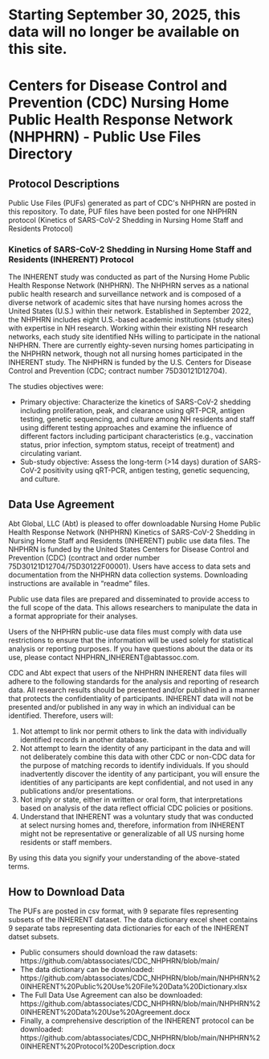 <h1>Starting September 30, 2025, this data will no longer be available on this site. </h1>

<h1>Centers for Disease Control and Prevention (CDC) Nursing Home Public Health Response Network (NHPHRN) - Public Use Files Directory</h1>
                                                                                      
<h2>Protocol Descriptions</h2>
Public Use Files (PUFs) generated as part of CDC's NHPHRN are posted in this repository.  To date, PUF files have been posted for one NHPHRN protocol (Kinetics of SARS-CoV-2 Shedding in Nursing Home Staff and Residents Protocol)


<h3>Kinetics of SARS-CoV-2 Shedding in Nursing Home Staff and Residents (INHERENT) Protocol</h3>

<p>The INHERENT study was conducted as part of the Nursing Home Public Health Response Network (NHPHRN). The NHPHRN serves as a national public health research and surveillance network and is composed of a diverse network of academic sites that have nursing homes across the United States (U.S.) within their network. Established in September 2022, the NHPHRN includes eight U.S.-based academic institutions (study sites) with expertise in NH research. Working within their existing NH research networks, each study site identified NHs willing to participate in the national NHPHRN. There are currently eighty-seven nursing homes participating in the NHPHRN network, though not all nursing homes participated in the INHERENT study. The NHPHRN is funded by the U.S. Centers for Disease Control and Prevention (CDC; contract number 75D30121D12704).</p>

<p>The studies objectives were: 
  <ul>
    <li>Primary objective: Characterize the kinetics of SARS-CoV-2 shedding including proliferation, peak, and clearance using qRT-PCR, antigen testing, genetic sequencing, and culture among NH residents and staff using different testing approaches and examine the influence of different factors including participant characteristics (e.g., vaccination status, prior infection, symptom status, receipt of treatment) and circulating variant. </li>
    <li>Sub-study objective: Assess the long-term (>14 days) duration of SARS-CoV-2 positivity using qRT-PCR, antigen testing, genetic sequencing, and culture. </li>
  </ul>
</p>

<h2>Data Use Agreement</h2>
<p></p>Abt Global, LLC (Abt) is pleased to offer downloadable Nursing Home Public Health Response Network (NHPHRN) Kinetics of SARS-CoV-2 Shedding in Nursing Home Staff and Residents (INHERENT) public use data files. The NHPHRN is funded by the United States Centers for Disease Control and Prevention (CDC) (contract and order number 75D30121D12704/75D30122F00001). Users have access to data sets and documentation from the NHPHRN data collection systems. Downloading instructions are available in “readme” files.</p>

<p>Public use data files are prepared and disseminated to provide access to the full scope of the data. This allows researchers to manipulate the data in a format appropriate for their analyses. </p>

<p>Users of the NHPHRN public-use data files must comply with data use restrictions to ensure that the information will be used solely for statistical analysis or reporting purposes. If you have questions about the data or its use, please contact NHPHRN_INHERENT@abtassoc.com.</p>

<p>CDC and Abt expect that users of the NHPHRN INHERENT data files will adhere to the following standards for the analysis and reporting of research data. All research results should be presented and/or published in a manner that protects the confidentiality of participants. INHERENT data will not be presented and/or published in any way in which an individual can be identified. Therefore, users will:
<ol>
<li>Not attempt to link nor permit others to link the data with individually identified records in another database.</li>
<li>	Not attempt to learn the identity of any participant in the data and will not deliberately combine this data with other CDC or non-CDC data for the purpose of matching records to identify individuals. If you should inadvertently discover the identity of any participant, you will ensure the identities of any participants are kept confidential, and not used in any publications and/or presentations.</li>
<li>Not imply or state, either in written or oral form, that interpretations based on analysis of the data reflect official CDC policies or positions.</li>
<li>Understand that INHERENT was a voluntary study that was conducted at select nursing homes and, therefore, information from INHERENT might not be representative or generalizable of all US nursing home residents or staff members.</li>
</ol></p>
<p></p>By using this data you signify your understanding of the above-stated terms.</p>

<h2>How to Download Data</h2>
<p>The PUFs are posted in csv format, with 9 separate files representing subsets of the INHERENT dataset. The data dictionary excel sheet contains 9 separate tabs representing data dictionaries for each of the INHERENT datset subsets.

<ul>
<li>Public consumers should download the raw datasets: https://github.com/abtassociates/CDC_NHPHRN/blob/main/</li>
<li> The data dictionary can be downloaded: https://github.com/abtassociates/CDC_NHPHRN/blob/main/NHPHRN%20INHERENT%20Public%20Use%20File%20Data%20Dictionary.xlsx</li>
<li>The Full Data Use Agreement can also be downloaded: https://github.com/abtassociates/CDC_NHPHRN/blob/main/NHPHRN%20INHERENT%20Data%20Use%20Agreement.docx</li>
<li>Finally, a comprehensive description of the INHERENT protocol can be downloaded: https://github.com/abtassociates/CDC_NHPHRN/blob/main/NHPHRN%20INHERENT%20Protocol%20Description.docx</li>
</ul>

</p>




